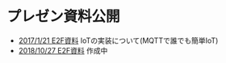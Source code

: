 # プレゼン資料公開

- [2017/1/21 E2F資料](https://da1fujimoto.github.io/presen/170121_e2f3_mqtt_iot/) IoTの実装について(MQTTで誰でも簡単IoT)
- [2018/10/27 E2F資料](https://da1fujimoto.github.io/presen/181027_e2f8_alexa_skill/) 作成中
